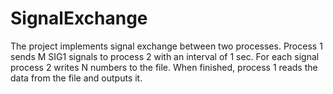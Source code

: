 # SignalExchange
The project implements signal exchange between two processes. Process 1 sends M SIG1 signals to process 2 with an interval of 1 sec. For each signal process 2 writes N numbers to the file. When finished, process 1 reads the data from the file and outputs it.
